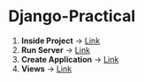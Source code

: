 # Django-Practical

1. **Inside Project** -> [Link](https://github.com/musarafhossain/Django-Practical/tree/main/1_Create_Project)
2. **Run Server** -> [Link](https://github.com/musarafhossain/Django-Practical/tree/main/2_Run_Server)
3. **Create Application** -> [Link](https://github.com/musarafhossain/Django-Practical/tree/main/3_Create_Application)
4. **Views** -> [Link](https://github.com/musarafhossain/Django-Practical/tree/main/4_Views)
